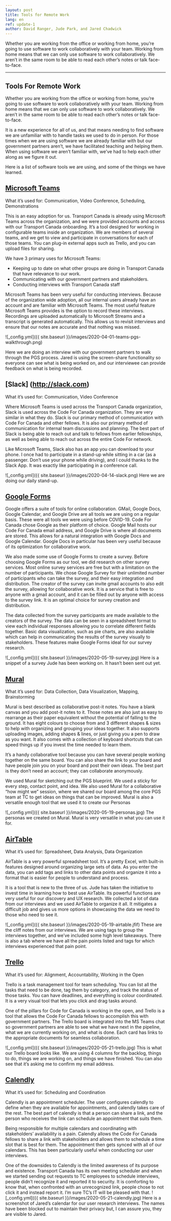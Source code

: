 ```yaml
---
layout: post
title: Tools for Remote Work
lang: en
ref: update-1
author: David Ranger, Jude Park, and Jared Chadwick
---
```


Whether you are working from the office or working from home, you’re going to use software to work collaboratively with your team. Working from home means that we can only use software to work collaboratively. We aren’t in the same room to be able to read each other’s notes or talk face-to-face.

---
## Tools For Remote Work
Whether you are working from the office or working from home, you’re going to use software to work collaboratively with your team. Working from home means that we can only use software to work collaboratively. We aren’t in the same room to be able to read each other’s notes or talk face-to-face.

It is a new experience for all of us, and that means needing to find software we are unfamiliar with to handle tasks we used to do in person. For those times when we are using software we are already familiar with but our government partners aren’t, we have facilitated teaching and helping them. When using software we aren’t familiar with, we’ve had to help each other along as we figure it out.

Here is a list of software tools we are using, and some of the things we have learned.

## [Microsoft Teams](https://products.office.com/en-ca/microsoft-teams/group-chat-software)
What it’s used for: Communication, Video Conference, Scheduling, Demonstrations

This is an easy adoption for us. Transport Canada is already using Microsoft Teams across the organization, and we were provided accounts and access with our Transport Canada onboarding. It’s a tool designed for working in configurable teams inside an organization. We are members of several teams, and we get to view and participate in conversations for each of those teams. You can plug-in external apps such as Trello, and you can upload files for sharing.

We have 3 primary uses for Microsoft Teams:
- Keeping up to date on what other groups are doing in Transport Canada that have relevance to our work.
- Communicating with our government partners and stakeholders.
- Conducting interviews with Transport Canada staff

Microsoft Teams has been very useful for conducting interviews. Because of the organization wide adoption, all our internal users already have an account and are familiar with Microsoft Teams. The most useful feature Microsoft Teams provides is the option to record these interviews. Recordings are uploaded automatically to Microsoft Streams and a transcript is generated automatically. This allows us to revisit interviews and ensure that our notes are accurate and that nothing was missed.

![_config.yml]({{ site.baseurl }}/images/2020-04-01-teams-pgs-walkthrough.png)

Here we are doing an interview with our government partners to walk through the PGS process. Jared is using the screen-share functionality so everyone can see what is being worked on, and our interviewee can provide feedback on what is being recorded.

## [Slack] (http://slack.com)
What it’s used for: Communication, Video Conference

Where Microsoft Teams is used across the Transport Canada organization, Slack is used across the Code For Canada organization. They are very similar in what they do. Slack is our primary method of communication with Code For Canada and other fellows. It is also our primary method of communication for internal team discussions and planning. The best part of Slack is being able to reach out and talk to fellows from earlier fellowships, as well as being able to reach out across the entire Code For network.

Like Microsoft Teams, Slack also has an app you can download to your phone. I once had to participate in a stand-up while sitting in a car (as a passenger. Don’t use your phone while driving), and I could thanks to the Slack App. It was exactly like participating in a conference call.

![_config.yml]({{ site.baseurl }}/images/2020-04-14-slack.png)
Here we are doing our daily stand-up.

## [Google Forms](https://www.google.ca/forms/about/)
Google offers a suite of tools for online collaboration. GMail, Google Docs, Google Calendar, and Google Drive are all tools we are using on a regular basis. These were all tools we were using before COVID-19. Code For Canada chose Google as their platform of choice. Google Mail hosts our Code For Canada email address, and Google Drive is where all documents are stored. This allows for a natural integration with Google Docs and Google Calendar. Google Docs in particular has been very useful because of its optimization for collaborative work.

We also made some use of Google Forms to create a survey. Before choosing Google Forms as our tool, we did research on other survey services. Most online survey services are free but with a limitation on the number of participants. We chose Google Survey for their unlimited number of participants who can take the survey, and their easy integration and distribution. The creator of the survey can invite gmail accounts to also edit the survey, allowing for collaborative work. It is a service that is free to anyone with a gmail account, and it can be filled out by anyone with access to the survey link. It is an optimal choice for survey creation and distribution.

The data collected from the survey participants are made available to the creators of the survey. The data can be seen in a spreadsheet format to view each individual responses allowing you to correlate different fields together. Basic data visualization, such as pie charts, are also available which can help in communicating the results of the survey visually to stakeholders. These features make Google Forms ideal for our survey research.

![_config.yml]({{ site.baseurl }}/images/2020-05-19-survey.jpg)
Here is a snippet of a survey Jude has been working on. It hasn’t been sent out yet.

## [Mural](https://www.mural.co/)
What it’s used for: Data Collection, Data Visualization, Mapping, Brainstorming  

Mural is best described as collaborative post-it notes. You have a blank canvas and you add post-it notes to it. Those notes are also just as easy to rearrange as their paper equivalent without the potential of falling to the ground. It has eight colours to choose from and 3 different shapes & sizes to help with organizing and grouping your ideas together. It also supports uploading images, adding shapes & lines, or just giving you a pen to draw as you want. It also comes with a collection of keyboard shortcuts that can speed things up if you invest the time needed to learn them.

It’s a handy collaborative tool because you can have several people working together on the same board. You can also share the link to your board and have people join you on your board and post their own ideas. The best part is they don’t need an account; they can collaborate anonymously.

We used Mural for sketching out the PGS blueprint. We used a sticky for every step, contact point, and idea. We also used Mural for a collaborative “how might we” session, where we shared our board among the core PGS team at TC to get ideas on things that can be improved. Mural is also a versatile enough tool that we used it to create our Personas

![_config.yml]({{ site.baseurl }}/images/2020-05-19-personas.jpg)
The personas we created on Mural. Mural is very versatile in what you can use it for.

## [AirTable](https://airtable.com/)
What it’s used for: Spreadsheet, Data Analysis, Data Organization

AirTable is a very powerful spreadsheet tool. It’s a pretty Excel, with built-in features designed around organizing large sets of data. As you enter the data, you can add tags and links to other data points and organize it into a format that is easier for people to understand and process.

It is a tool that is new to the three of us. Jude has taken the initiative to invest time in learning how to best use AirTable. Its powerful functions are very useful for our discovery and UX research. We collected a lot of data from our interviews and we used AirTable to organize it all. It mitigates a difficult job and gives us more options in showcasing the data we need to those who need to see it.

![_config.yml]({{ site.baseurl }}/images/2020-05-19-airtable.jfif)
These are the cliff notes from our interviews. We are using tags to group the interviews together, and we’ve included some high level takeaways. There is also a tab where we have all the pain points listed and tags for which interviews experienced that pain point.

## [Trello](https://trello.com/)
What it’s used for: Alignment, Accountability, Working in the Open

Trello is a task management tool for team scheduling. You can list all the tasks that need to be done, tag them by category, and track the status of those tasks. You can have deadlines, and everything is colour coordinated. It is a very visual tool that lets you click and drag tasks around.

One of the pillars for Code for Canada is working in the open, and Trello is a tool that allows the Code For Canada fellows to accomplish this with government partners. The Trello board is integrated into the MS Teams chat so government partners are able to see what we have next in the pipeline, what we are currently working on, and what is done. Each card has links to the appropriate documents for seamless collaboration.

![_config.yml]({{ site.baseurl }}/images/2020-05-21-trello.jpg)
This is what our Trello board looks like. We are using 4 columns for the backlog, things to do, things we are working on, and things we have finished. You can also see that it’s asking me to confirm my email address.

## [Calendly](https://calendly.com/)
What it’s used for: Scheduling and Coordination

Calendly is an appointment scheduler. The user configures calendly to define when they are available for appointments, and calendly takes care of the rest. The best part of calendly is that a person can share a link, and the person who receives the link can schedule an appointment that suits them.

Being responsible for multiple calendars and coordinating with stakeholders’ availability is a pain. Calendly allows the Code For Canada fellows to share a link with stakeholders and allows them to schedule a time slot that is best for them. The appointment then gets synced with all of our calendars. This has been particularly useful when conducting our user interviews.

One of the downsides to Calendly is the limited awareness of its purpose and existence. Transport Canada has its own meeting scheduler and when we started sending out requests to TC employees to schedule interviews, people didn’t recognize it and reported it to security. It is comforting to know that, when confronted with an unrecognized link, people chose to not click it and instead report it. I’m sure TC’s IT will be pleased with that.
![_config.yml]({{ site.baseurl }}/images/2020-05-21-calendly.jpg)
Here is a screenshot of Jared’s calendar for our user research interviews. The names have been blocked out to maintain their privacy but, I can assure you, they are visible to Jared.

